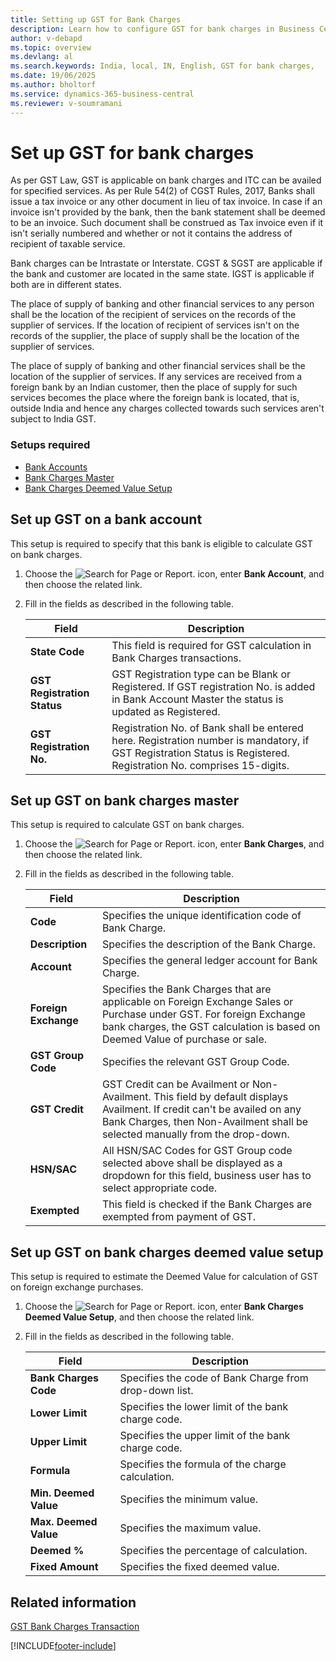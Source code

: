 ```yaml
---
title: Setting up GST for Bank Charges
description: Learn how to configure GST for bank charges in Business Central, including setup steps for bank accounts, bank charges master, and deemed value calculations.
author: v-debapd
ms.topic: overview
ms.devlang: al
ms.search.keywords: India, local, IN, English, GST for bank charges, 
ms.date: 19/06/2025
ms.author: bholtorf
ms.service: dynamics-365-business-central
ms.reviewer: v-soumramani
---
```


# Set up GST for bank charges

As per GST Law, GST is applicable on bank charges and ITC can be availed for specified services. As per Rule 54(2) of CGST Rules, 2017, Banks shall issue a tax invoice or any other document in lieu of tax invoice. In case if an invoice isn't provided by the bank, then the bank statement shall be deemed to be an invoice. Such document shall be construed as Tax invoice even if it isn't serially numbered and whether or not it contains the address of recipient of taxable service.

Bank charges can be Intrastate or Interstate. CGST & SGST are applicable if the bank and customer are located in the same state. IGST is applicable if both are in different states.

The place of supply of banking and other financial services to any person shall be the location of the recipient of services on the records of the supplier of services. If the location of recipient of services isn't on the records of the supplier, the place of supply shall be the location of the supplier of services.

The place of supply of banking and other financial services shall be the location of the supplier of services. If any services are received from a foreign bank by an Indian customer, then the place of supply for such services becomes the place where the foreign bank is located, that is, outside India and hence any charges collected towards such services aren't subject to India GST.

### Setups required

- [Bank Accounts](gst-bank-charges-overview.md#to-set-up-gst-on-a-bank-account)
- [Bank Charges Master](gst-bank-charges-overview.md#to-set-up-gst-on-bank-charges-master)
- [Bank Charges Deemed Value Setup](gst-bank-charges-overview.md#to-set-up-gst-on-bank-charges-deemed-value-setup)

## Set up GST on a bank account

This setup is required to specify that this bank is eligible to calculate GST on bank charges.

1. Choose the ![Search for Page or Report.](image/search_small.png "Search for Page or Report icon") icon, enter **Bank Account**, and then choose the related link.
1. Fill in the fields as described in the following table.

    |Field|Description|
    |---------------------------------|  ---------------------------------------| 
    |**State Code**|This field is required for GST calculation in Bank Charges transactions.|
    |**GST Registration Status**|GST Registration type can be Blank or Registered. If GST registration No. is added in Bank Account Master the status is updated as Registered.|
    |**GST Registration No.**|Registration No. of Bank shall be entered here. Registration number is mandatory, if GST Registration Status is Registered. Registration No. comprises 15-digits.|

## Set up GST on bank charges master

This setup is required to calculate GST on bank charges.

1. Choose the ![Search for Page or Report.](image/search_small.png "Search for Page or Report icon") icon, enter **Bank Charges**, and then choose the related link.
1. Fill in the fields as described in the following table.

    |Field|Description|
    |---------------------------------|  ---------------------------------------|
    |**Code**|Specifies the unique identification code of Bank Charge.|
    |**Description**|Specifies the description of the Bank Charge.|
    |**Account**|Specifies the general ledger account for Bank Charge.|
    |**Foreign Exchange**|Specifies the Bank Charges that are applicable on Foreign Exchange Sales or Purchase under GST. For foreign Exchange bank charges, the GST calculation is based on Deemed Value of purchase or sale.|
    |**GST Group Code**|Specifies the relevant GST Group Code.|
    |**GST Credit**|GST Credit can be Availment or Non-Availment. This field by default displays Availment. If credit can't be availed on any Bank Charges, then Non-Availment shall be selected manually from the drop-down. |
    |**HSN/SAC**|All HSN/SAC Codes for GST Group code selected above shall be displayed as a dropdown for this field, business user has to select appropriate code.|
    |**Exempted**|This field is checked if the Bank Charges are exempted from payment of GST.|

## Set up GST on bank charges deemed value setup

This setup is required to estimate the Deemed Value for calculation of GST on foreign exchange purchases.

1. Choose the ![Search for Page or Report.](image/search_small.png "Search for Page or Report icon") icon, enter **Bank Charges Deemed Value Setup**, and then choose the related link.
1. Fill in the fields as described in the following table.

    |Field|Description|
    |---------------------------------|  ---------------------------------------|
    |**Bank Charges Code**|Specifies the code of Bank Charge from drop-down list.|
    |**Lower Limit**|Specifies the lower limit of the bank charge code.|
    |**Upper Limit**|Specifies the upper limit of the bank charge code.|
    |**Formula**|Specifies the formula of the charge calculation.|
    |**Min. Deemed Value**|Specifies the minimum value.|
    |**Max. Deemed Value**|Specifies the maximum value.|
    |**Deemed %**|Specifies the percentage of calculation.|
    |**Fixed Amount**|Specifies the fixed deemed value.|

## Related information

[GST Bank Charges Transaction](GST-Bank-Charges-Transaction.md)

[!INCLUDE[footer-include](../../includes/footer-banner.md)]